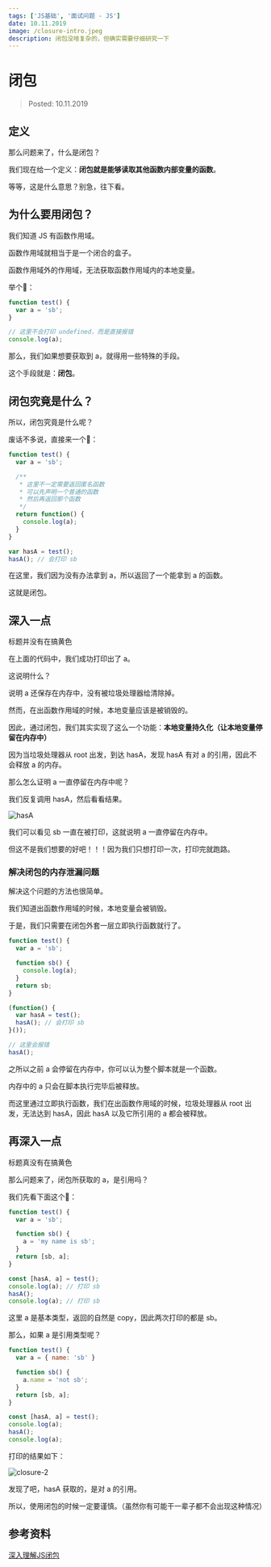 ```yaml
---
tags: ['JS基础', '面试问题 - JS']
date: 10.11.2019
image: /closure-intro.jpeg
description: 闭包没啥复杂的，但确实需要仔细研究一下
---
```


# 闭包

> Posted: 10.11.2019

<Tag />

## 定义

那么问题来了，什么是闭包？

我们现在给一个定义：<span v-red>**闭包就是能够读取其他函数内部变量的函数**</span>。

等等，这是什么意思？别急，往下看。

## 为什么要用闭包？

我们知道 JS 有函数作用域。

函数作用域就相当于是一个闭合的盒子。

函数作用域外的作用域，无法获取函数作用域内的本地变量。

举个🌰：

```javascript
function test() {
  var a = 'sb';
}

// 这里不会打印 undefined，而是直接报错
console.log(a); 
```

那么，我们如果想要获取到 a，就得用一些特殊的手段。

这个手段就是：**闭包**。

## 闭包究竟是什么？

所以，闭包究竟是什么呢？

废话不多说，直接来一个🌰：

```javascript
function test() {
  var a = 'sb';

  /**
   * 这里不一定需要返回匿名函数
   * 可以先声明一个普通的函数
   * 然后再返回那个函数
   */
  return function() {
    console.log(a);
  }
}

var hasA = test();
hasA(); // 会打印 sb
```

在这里，我们因为没有办法拿到 a，所以返回了一个能拿到 a 的函数。

这就是闭包。

## 深入一点

<span v-line>标题并没有在搞黄色</span>

在上面的代码中，我们成功打印出了 a。

这说明什么？

说明 a 还保存在内存中，没有被垃圾处理器给清除掉。

然而，在出函数作用域的时候，本地变量应该是被销毁的。

因此，通过闭包，我们其实实现了这么一个功能：<span v-red>**本地变量持久化（让本地变量停留在内存中）**</span>

因为当垃圾处理器从 root 出发，到达 hasA，发现 hasA 有对 a 的引用，因此不会释放 a 的内存。

那么怎么证明 a 一直停留在内存中呢？

我们反复调用 hasA，然后看看结果。

![hasA](/hasa.png)

我们可以看见 sb 一直在被打印，这就说明 a 一直停留在内存中。

但这不是我们想要的好吧！！！因为我们只想打印一次，打印完就跑路。

### 解决闭包的内存泄漏问题

解决这个问题的方法也很简单。

我们知道出函数作用域的时候，本地变量会被销毁。

于是，我们只需要在闭包外套一层立即执行函数就行了。

```javascript
function test() {
  var a = 'sb';

  function sb() {
    console.log(a);
  }
  return sb;
}

(function() {
  var hasA = test();
  hasA(); // 会打印 sb
}());

// 这里会报错
hasA();
```

之所以之前 a 会停留在内存中，你可以认为整个脚本就是一个函数。

内存中的 a 只会在脚本执行完毕后被释放。

而这里通过立即执行函数，我们在出函数作用域的时候，垃圾处理器从 root 出发，无法达到 hasA，因此 hasA 以及它所引用的 a 都会被释放。

## 再深入一点

<span v-line>标题真没有在搞黄色</span>

那么问题来了，闭包所获取的 a，是引用吗？

我们先看下面这个🌰：

```javascript
function test() {
  var a = 'sb';

  function sb() {
    a = 'my name is sb';
  }
  return [sb, a];
}

const [hasA, a] = test();
console.log(a); // 打印 sb
hasA();
console.log(a); // 打印 sb
```

这里 a 是基本类型，返回的自然是 copy，因此两次打印的都是 sb。

那么，如果 a 是引用类型呢？

```javascript
function test() {
  var a = { name: 'sb' }

  function sb() {
    a.name = 'not sb';
  }
  return [sb, a];
}

const [hasA, a] = test();
console.log(a);
hasA();
console.log(a);
```

打印的结果如下：

![closure-2](/closure-2.png)

发现了吧，hasA 获取的，是对 a 的引用。

所以，使用闭包的时候一定要谨慎。（虽然你有可能干一辈子都不会出现这种情况）

## 参考资料

[深入理解JS闭包](https://www.cnblogs.com/duanlianjiang/p/5036671.html)

<Disqus />


